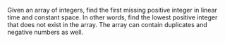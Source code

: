 Given an array of integers, find the first missing positive integer in linear time and constant space. In other words, find the lowest positive integer that does not exist in the array. The array can contain duplicates and negative numbers as well.
